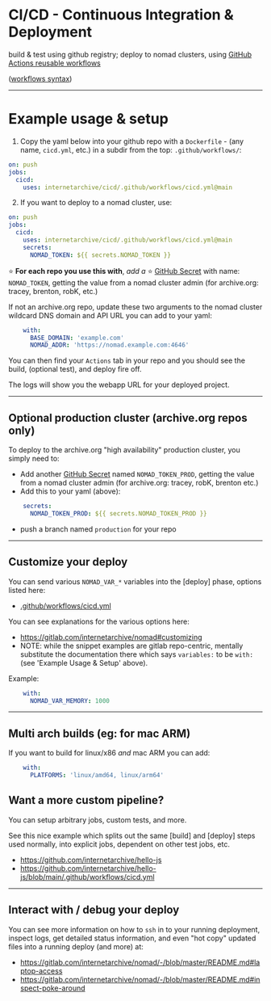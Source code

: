 # CI/CD - Continuous Integration & Deployment

build & test using github registry; deploy to nomad clusters, using
[GitHub Actions reusable workflows](https://docs.github.com/en/actions/using-workflows/reusing-workflows)

([workflows syntax](https://docs.github.com/en/actions/using-workflows/workflow-syntax-for-github-actions))

---

# Example usage & setup
1. Copy the yaml below into your github repo with a `Dockerfile` - (any name, `cicd.yml`, etc.) in a subdir from the top: `.github/workflows/`:

```yaml
on: push
jobs:
  cicd:
    uses: internetarchive/cicd/.github/workflows/cicd.yml@main
```

2. If you want to deploy to a nomad cluster, use:

```yml
on: push
jobs:
  cicd:
    uses: internetarchive/cicd/.github/workflows/cicd.yml@main
    secrets:
      NOMAD_TOKEN: ${{ secrets.NOMAD_TOKEN }}
```

⭐ **For each repo you use this with**, _add a_ ⭐
[GitHub Secret](https://docs.github.com/en/actions/security-guides/encrypted-secrets)
with name: `NOMAD_TOKEN`, getting the value from a nomad cluster admin (for archive.org: tracey, brenton, robK, etc.)

If not an archive.org repo, update these two arguments to the nomad cluster wildcard DNS domain and API URL you can add to your yaml:
```yaml
    with:
      BASE_DOMAIN: 'example.com'
      NOMAD_ADDR: 'https://nomad.example.com:4646'
```

You can then find your `Actions` tab in your repo and you should see the build, (optional test), and deploy fire off.

The logs will show you the webapp URL for your deployed project.

---

## Optional production cluster (archive.org repos only)
To deploy to the archive.org "high availability" production cluster, you simply need to:
- Add another
[GitHub Secret](https://docs.github.com/en/actions/security-guides/encrypted-secrets)
named `NOMAD_TOKEN_PROD`,
getting the value from a nomad cluster admin (for archive.org: tracey, robK, brenton etc.)
- Add this to your yaml (above):

```yaml
    secrets:
      NOMAD_TOKEN_PROD: ${{ secrets.NOMAD_TOKEN_PROD }}
```
- push a branch named `production` for your repo

---

## Customize your deploy
You can send various `NOMAD_VAR_*` variables into the [deploy] phase, options listed here:
- [.github/workflows/cicd.yml](.github/workflows/cicd.yml)

You can see explanations for the various options here:
- https://gitlab.com/internetarchive/nomad#customizing
- NOTE: while the snippet examples are gitlab repo-centric, mentally substitute
the documentation there which says `variables:` to be `with:` (see 'Example Usage & Setup' above).

Example:

```yaml
    with:
      NOMAD_VAR_MEMORY: 1000
```

---

## Multi arch builds (eg: for mac ARM)
If you want to build for linux/x86 _and_ mac ARM you can add:

```yaml
    with:
      PLATFORMS: 'linux/amd64, linux/arm64'
```


## Want a more custom pipeline?
You can setup arbitrary jobs, custom tests, and more.

See this nice example which splits out the same [build] and [deploy] steps used normally, into explicit jobs, dependent on other test jobs, etc.

- https://github.com/internetarchive/hello-js
- https://github.com/internetarchive/hello-js/blob/main/.github/workflows/cicd.yml

---

## Interact with / debug your deploy
You can see more information on how to `ssh` in to your running deployment, inspect logs, get detailed status information, and even "hot copy" updated files into a running deploy (and more) at:
- https://gitlab.com/internetarchive/nomad/-/blob/master/README.md#laptop-access
- https://gitlab.com/internetarchive/nomad/-/blob/master/README.md#inspect-poke-around

